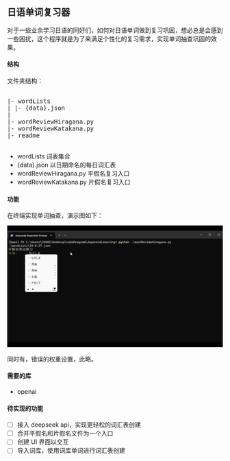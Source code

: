 ## 日语单词复习器

对于一些业余学习日语的同好们，如何对日语单词做到复习巩固，想必总是会感到一些困扰，这个程序就是为了来满足个性化的复习需求，实现单词抽查巩固的效果。

#### 结构

文件夹结构：

<pre>

|- wordLists
| |- {data}.json
|
|- wordReviewHiragana.py
|- wordReviewKatakana.py
|- readme

</pre>

- wordLists
  词表集合
- {data}.json
  以日期命名的每日词汇表
- wordReviewHiragana.py
  平假名复习入口
- wordReviewKatakana.py
  片假名复习入口

#### 功能

在终端实现单词抽查，演示图如下：

![演示视频](./asset/video/readmeDemo.gif)

同时有，错误的权重设置，此略。

#### 需要的库

- openai

#### 待实现的功能

- [ ] 接入 deepseek api，实现更轻松的词汇表创建
- [ ] 合并平假名和片假名文件为一个入口
- [ ] 创建 UI 界面以交互
- [ ] 导入词库，使用词库单词进行词汇表创建
